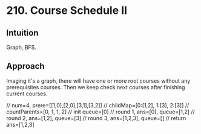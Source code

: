 # 210. Course Schedule II

## Intuition
Graph, BFS.

## Approach
Imaging it's a graph, there will have one or more root courses without any prerequisites courses.
Then we keep check next courses after finishing current courses.

// num=4, prere=[[1,0],[2,0],[3,1],[3,2]]
// childMap=[0:[1,2], 1:[3], 2:[3]]
// countParents=[0, 1, 1, 2]
// init queue=[0]
// round 1, ans=[0], queue=[1,2]
// round 2, ans=[1,2], queue=[3]
// round 3, ans=[1,2,3], queue=[]
// return ans=[1,2,3]